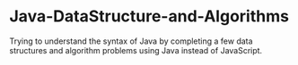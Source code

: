 # Java-DataStructure-and-Algorithms
Trying to understand the syntax of Java by completing a few data structures and algorithm problems using Java instead of JavaScript.
